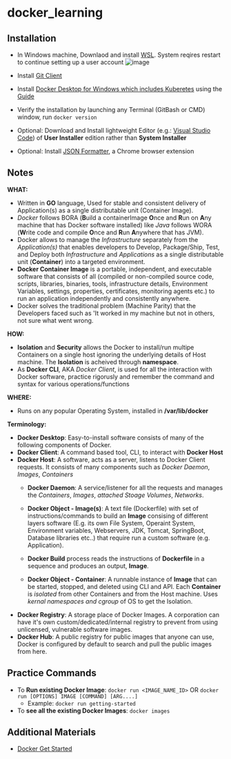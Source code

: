 # docker_learning

## Installation
 - In Windows machine, Downlaod and install [WSL](https://learn.microsoft.com/en-us/windows/wsl/install). System reqires restart to continue setting up a user account
 ![image](https://user-images.githubusercontent.com/129334520/231916480-f067dd8b-9be5-4814-81e9-733f1ae59df9.png)

 - Install [Git Client](https://git-scm.com/downloads)
 - Install [Docker Desktop for Windows which includes Kuberetes](https://www.docker.com/products/docker-desktop) using the [Guide](https://docs.docker.com/docker-for-windows/install)
 - Verify the installation by launching any Terminal (GitBash or CMD) window, run `docker version`
 - Optional: Download and Install lightweight Editor (e.g.: [Visual Studio Code](https://code.visualstudio.com)) of **User Installer** edition rather than **System Installer**
 - Optional: Install [JSON Formatter](https://chrome.google.com/webstore/detail/json-formatter/bcjindcccaagfpapjjmafapmmgkkhgoa), a Chrome browser extension
 
 ## Notes
 
  **WHAT:**
   - Written in **GO** language, Used for stable and consistent delivery of Application(s) as a single distributable unit (Container Image).
   - _Docker_ follows BORA (**B**uild a containerImage **O**nce and **R**un on **A**ny machine that has Docker software installed) like _Java_ follows WORA (**W**rite code and compile **O**nce and **R**un **A**nywhere that has JVM).
   - Docker allows to manage the _Infrastructure_ separately from the _Application(s)_ that enables developers to Develop, Package/Ship, Test, and Deploy both _Infrastructure_ and _Applications_ as a single distributable unit (**Container**) into a targeted environment.
   - **Docker Container Image** is a portable, independent, and executable software that consists of all (compiled or non-compiled source code, scripts, libraries, binaries, tools, infrastructure details, Environment Variables, settings, properties, certificates, monitoring agents etc.) to run an application independently and consistently anywhere.
   - Docker solves the traditional problem (Machine Parity) that the Developers faced such as 'It worked in my machine but not in others, not sure what went wrong.
   
  **HOW:**
   - **Isolation** and **Security** allows the Docker to install/run multipe Containers on a single host ignoring the underlying details of Host machine. The **Isolation** is acheived through **namespace**.
   - As **Docker CLI**, AKA _Docker Client_, is used for all the interaction with Docker software, practice rigorusly and remember the command and syntax for various operations/functions
   
  **WHERE:**
   - Runs on any popular Operating System, installed in **/var/lib/docker**

  **Terminology:**
   - **Docker Desktop**: Easy-to-install software consists of many of the following components of Docker.
   - **Docker Client**: A command based tool, CLI, to interact with **Docker Host**
   - **Docker Host**: A software, acts as a server, listens to Docker Client requests.  It consists of many components such as _Docker Daemon_, _Images_, _Containers_
     - **Docker Daemon**: A service/listener for all the requests and manages the _Containers_, _Images_, _attached Stoage Volumes_, _Networks_.
     - **Docker Object - Image(s)**: A text file (Dockerfile) with set of instructions/commands to build an **Image** consising of different layers software (E.g. its own File System, Operaint System, Environment variables, Webservers, JDK, Tomcat, SpringBoot, Database libraries etc..) that require run a custom software (e.g. Application).
     
      - **Docker Build** process reads the instructions of **Dockerfile** in a sequence and produces an output, **Image**.
     - **Docker Object - Container**: A runnable instance of **Image** that can be started, stopped, and deleted using CLI and API. Each **Container** is _isolated_ from other Containers and from the Host machine. Uses _kernal namespaces and cgroup_ of OS to get the Isolation. 
   - **Docker Registry**: A storage place of Docker Images. A corporation can have it's own custom/dedicated/internal registry to prevent from using unlicensed, vulnerable software images.
   - **Docker Hub**: A public registry for public images that anyone can use, Docker is configured by default to search and pull the public images from here. 

## Practice Commands
- To **Run existing Docker Image**: `docker run <IMAGE_NAME_ID>` OR `docker run [OPTIONS] IMAGE [COMMAND] [ARG....]`
  - Example: `docker run getting-started`
- To **see all the existing Docker Images**: `docker images`

## Additional Materials
- [Docker Get Started](https://docs.docker.com/get-started)
